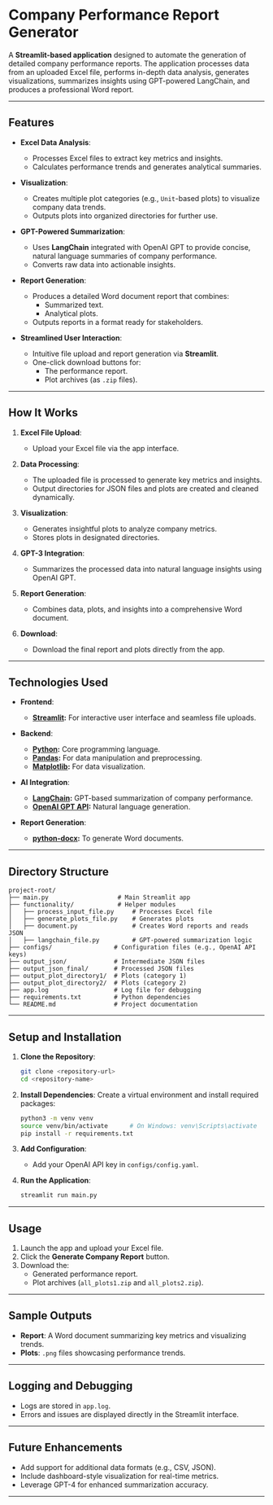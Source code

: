 
# **Company Performance Report Generator**

A **Streamlit-based application** designed to automate the generation of detailed company performance reports. The application processes data from an uploaded Excel file, performs in-depth data analysis, generates visualizations, summarizes insights using GPT-powered LangChain, and produces a professional Word report.

---

## **Features**
- **Excel Data Analysis**:
  - Processes Excel files to extract key metrics and insights.
  - Calculates performance trends and generates analytical summaries.

- **Visualization**:
  - Creates multiple plot categories (e.g., `Unit`-based plots) to visualize company data trends.
  - Outputs plots into organized directories for further use.

- **GPT-Powered Summarization**:
  - Uses **LangChain** integrated with OpenAI GPT to provide concise, natural language summaries of company performance.
  - Converts raw data into actionable insights.

- **Report Generation**:
  - Produces a detailed Word document report that combines:
    - Summarized text.
    - Analytical plots.
  - Outputs reports in a format ready for stakeholders.

- **Streamlined User Interaction**:
  - Intuitive file upload and report generation via **Streamlit**.
  - One-click download buttons for:
    - The performance report.
    - Plot archives (as `.zip` files).

---

## **How It Works**
1. **Excel File Upload**:
   - Upload your Excel file via the app interface.
   
2. **Data Processing**:
   - The uploaded file is processed to generate key metrics and insights.
   - Output directories for JSON files and plots are created and cleaned dynamically.

3. **Visualization**:
   - Generates insightful plots to analyze company metrics.
   - Stores plots in designated directories.

4. **GPT-3 Integration**:
   - Summarizes the processed data into natural language insights using OpenAI GPT.

5. **Report Generation**:
   - Combines data, plots, and insights into a comprehensive Word document.

6. **Download**:
   - Download the final report and plots directly from the app.

---

## **Technologies Used**
- **Frontend**:
  - **[Streamlit](https://streamlit.io/):** For interactive user interface and seamless file uploads.

- **Backend**:
  - **[Python](https://www.python.org/):** Core programming language.
  - **[Pandas](https://pandas.pydata.org/):** For data manipulation and preprocessing.
  - **[Matplotlib](https://matplotlib.org/):** For data visualization.

- **AI Integration**:
  - **[LangChain](https://www.langchain.com/):** GPT-based summarization of company performance.
  - **[OpenAI GPT API](https://platform.openai.com/docs/):** Natural language generation.

- **Report Generation**:
  - **[python-docx](https://python-docx.readthedocs.io/):** To generate Word documents.

---

## **Directory Structure**
```
project-root/
├── main.py                   # Main Streamlit app
├── functionality/            # Helper modules
│   ├── process_input_file.py     # Processes Excel file
│   ├── generate_plots_file.py    # Generates plots
│   ├── document.py               # Creates Word reports and reads JSON
│   ├── langchain_file.py         # GPT-powered summarization logic
├── configs/                 # Configuration files (e.g., OpenAI API keys)
├── output_json/             # Intermediate JSON files
├── output_json_final/       # Processed JSON files
├── output_plot_directory1/  # Plots (category 1)
├── output_plot_directory2/  # Plots (category 2)
├── app.log                  # Log file for debugging
├── requirements.txt         # Python dependencies
└── README.md                # Project documentation
```

---

## **Setup and Installation**

1. **Clone the Repository**:
   ```bash
   git clone <repository-url>
   cd <repository-name>
   ```

2. **Install Dependencies**:
   Create a virtual environment and install required packages:
   ```bash
   python3 -m venv venv
   source venv/bin/activate      # On Windows: venv\Scripts\activate
   pip install -r requirements.txt
   ```

3. **Add Configuration**:
   - Add your OpenAI API key in `configs/config.yaml`.

4. **Run the Application**:
   ```bash
   streamlit run main.py
   ```

---

## **Usage**
1. Launch the app and upload your Excel file.
2. Click the **Generate Company Report** button.
3. Download the:
   - Generated performance report.
   - Plot archives (`all_plots1.zip` and `all_plots2.zip`).

---

## **Sample Outputs**
- **Report**: A Word document summarizing key metrics and visualizing trends.
- **Plots**: `.png` files showcasing performance trends.

---

## **Logging and Debugging**
- Logs are stored in `app.log`.
- Errors and issues are displayed directly in the Streamlit interface.

---

## **Future Enhancements**
- Add support for additional data formats (e.g., CSV, JSON).
- Include dashboard-style visualization for real-time metrics.
- Leverage GPT-4 for enhanced summarization accuracy.

---
